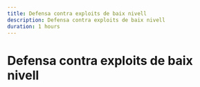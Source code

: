 ```yaml
---
title: Defensa contra exploits de baix nivell
description: Defensa contra exploits de baix nivell
duration: 1 hours
---
```


# Defensa contra exploits de baix nivell
